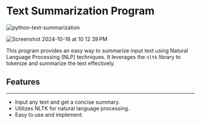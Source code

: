 # Text Summarization Program


![python-text-summarization](https://github.com/user-attachments/assets/29ffc8c4-a3a6-4cee-a7e6-246aa8f869f9)


![Screenshot 2024-10-16 at 10 12 39 PM](https://github.com/user-attachments/assets/fef7f070-28c3-4d81-a75a-de1fb248afc1)



This program provides an easy way to summarize input text using Natural Language Processing (NLP) techniques. It leverages the `nltk` library to tokenize and summarize the text effectively.

## Features
------------

- Input any text and get a concise summary.
- Utilizes NLTK for natural language processing.
- Easy to use and implement.
